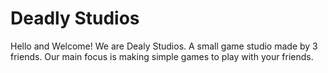 # Deadly Studios

Hello and Welcome! We are Dealy Studios. A small game studio made by 3 friends. Our main focus is making simple games to play with your friends.
